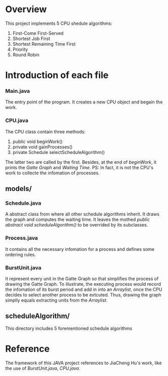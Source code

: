 # Overview

This project implements 5 CPU shedule algorithms:

1. First-Come First-Served
2. Shortest Job First
3. Shortest Remaining Time First
4. Priority
5. Round Robin

# Introduction of each file

### Main.java

The entry point of the program. It creates a new CPU object and begain the work.

### CPU.java

The CPU class contain three methods:

1. public void beginWork()
2. private void gainProcesses()
3. private Schedule selectScheduleAlgorithm()

The latter two are called by the first. Besides, at the end of _beginWork_, it prints the _Gatte Graph_ and _Waiting Time_.
PS: In fact, it is not the CPU's work to collecte the infomation of processes.


## models/

### Schedule.java

A abstract class from where all other schedule algorithms inherit.
It draws the graph and computes the waiting time.
It leaves the mothed _public abstract void scheduleAlgorithm()_ to be overrided by its subclasses.

### Process.java

It contains all the necessary infomation for a process and defines some ordering rules.

### BurstUnit.java

It represent every unit in the Gatte Graph so that simplifies the process of drawing the Gatte Graph. To illustrate, the executing process would record the infomation of its burst period and add in into an _Arraylist<E>_, once the CPU decides to select another process to be extcuted. Thus, drawing the graph simplly equals extracting units from the _Arraylist<E>_.

## scheduleAlgorithm/

This directory includes 5 forementioned schedule algorithms

# Reference

The framework of this JAVA project references to JiaCheng Hu's work, like the use of _BurstUnit.java_, _CPU.java_.



